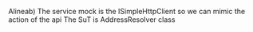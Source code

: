 Alineab)
The service mock is the ISimpleHttpClient so we can mimic the action of the api
The SuT is AddressResolver class